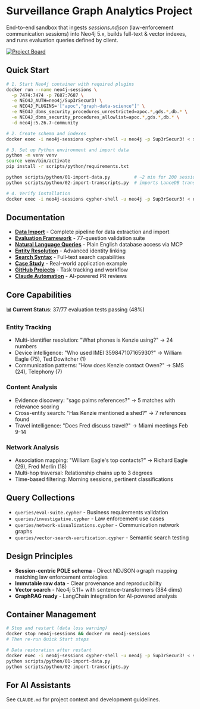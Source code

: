 # Surveillance Graph Analytics Project

End-to-end sandbox that ingests *sessions.ndjson* (law-enforcement communication sessions) into Neo4j 5.x, builds full-text & vector indexes, and runs evaluation queries defined by client.

[![Project Board](https://img.shields.io/badge/Project%20Board-Kanban-blue)](https://github.com/users/dzivkovi/projects/1)

## Quick Start

```bash
# 1. Start Neo4j container with required plugins
docker run --name neo4j-sessions \
  -p 7474:7474 -p 7687:7687 \
  -e NEO4J_AUTH=neo4j/Sup3rSecur3! \
  -e NEO4J_PLUGINS='["apoc","graph-data-science"]' \
  -e NEO4J_dbms_security_procedures_unrestricted=apoc.*,gds.*,db.* \
  -e NEO4J_dbms_security_procedures_allowlist=apoc.*,gds.*,db.* \
  -d neo4j:5.26.7-community

# 2. Create schema and indexes
docker exec -i neo4j-sessions cypher-shell -u neo4j -p Sup3rSecur3! < scripts/cypher/01-schema.cypher

# 3. Set up Python environment and import data
python -m venv venv
source venv/bin/activate
pip install -r scripts/python/requirements.txt

python scripts/python/01-import-data.py         # ~2 min for 200 sessions
python scripts/python/02-import-transcripts.py  # imports LanceDB transcripts

# 4. Verify installation
docker exec -i neo4j-sessions cypher-shell -u neo4j -p Sup3rSecur3! < queries/eval-suite.cypher
```

## Documentation

- **[Data Import](docs/import.md)** - Complete pipeline for data extraction and import
- **[Evaluation Framework](docs/evaluations.md)** - 77-question validation suite
- **[Natural Language Queries](docs/mcp.md)** - Plain English database access via MCP
- **[Entity Resolution](docs/entity-resolution.md)** - Advanced identity linking
- **[Search Syntax](docs/lucene.md)** - Full-text search capabilities
- **[Case Study](docs/case-study.md)** - Real-world application example
- **[GitHub Projects](docs/kanban.md)** - Task tracking and workflow
- **[Claude Automation](docs/claude-automation.md)** - AI-powered PR reviews

## Core Capabilities

**📊 Current Status**: 37/77 evaluation tests passing (48%)

### Entity Tracking
- Multi-identifier resolution: "What phones is Kenzie using?" → 24 numbers
- Device intelligence: "Who used IMEI 359847107165930?" → William Eagle (75), Ted Dowitcher (1)
- Communication patterns: "How does Kenzie contact Owen?" → SMS (24), Telephony (7)

### Content Analysis
- Evidence discovery: "sago palms references?" → 5 matches with relevance scoring
- Cross-entity search: "Has Kenzie mentioned a shed?" → 7 references found
- Travel intelligence: "Does Fred discuss travel?" → Miami meetings Feb 9-14

### Network Analysis
- Association mapping: "William Eagle's top contacts?" → Richard Eagle (29), Fred Merlin (18)
- Multi-hop traversal: Relationship chains up to 3 degrees
- Time-based filtering: Morning sessions, pertinent classifications

## Query Collections

- `queries/eval-suite.cypher` - Business requirements validation
- `queries/investigative.cypher` - Law enforcement use cases  
- `queries/network-visualizations.cypher` - Communication network graphs
- `queries/vector-search-verification.cypher` - Semantic search testing

## Design Principles

- **Session-centric POLE schema** - Direct NDJSON→graph mapping matching law enforcement ontologies
- **Immutable raw data** - Clear provenance and reproducibility
- **Vector search** - Neo4j 5.11+ with sentence-transformers (384 dims)
- **GraphRAG ready** - LangChain integration for AI-powered analysis

## Container Management

```bash
# Stop and restart (data loss warning)
docker stop neo4j-sessions && docker rm neo4j-sessions
# Then re-run Quick Start steps

# Data restoration after restart
docker exec -i neo4j-sessions cypher-shell -u neo4j -p Sup3rSecur3! < scripts/cypher/01-schema.cypher
python scripts/python/01-import-data.py
python scripts/python/02-import-transcripts.py
```

## For AI Assistants

See `CLAUDE.md` for project context and development guidelines.